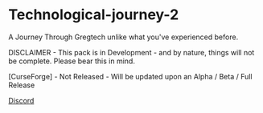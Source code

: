 # Technological-journey-2

A Journey Through Gregtech unlike what you've experienced before.

 DISCLAIMER - This pack is in Development - and by nature, things will not be complete. Please bear this in mind.

[CurseForge] - Not Released - Will be updated upon an Alpha / Beta / Full Release

[Discord](https://discord.gg/sKbWskxXdG)